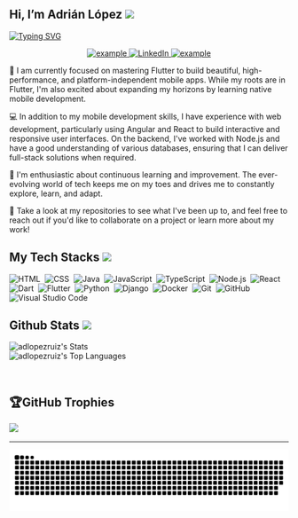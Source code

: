 ## Hi, I’m Adrián López <img src = "https://raw.githubusercontent.com/MartinHeinz/MartinHeinz/master/wave.gif" width = 30px> 
<p>
  <a href="https://git.io/typing-svg"><img src="https://readme-typing-svg.herokuapp.com?font=Fira+Code&pause=1000&width=435&lines=Welcome+to+my+GitHub+Profile;I%C2%B4m+Mobile+%26+Web+developer;Always+ready+for+a+new+challenge%2C+I'm+keen+to+learn+and+grow." alt="Typing SVG" /></a>
</p>

<p align ="center">
  
  <a href="mailto:adrianlopezruiz.dev@gmail.com?subject=Feedback%20From%20Github&body=Hello," target="_blank">
    <img src="https://img.shields.io/badge/Gmail-D14836?style=for-the-badge&logo=gmail&logoColor=white" alt="example"/>
  </a>
   <a href="https://www.linkedin.com/in/adrianlopezdev" target="_blank">
    <img alt="LinkedIn" src="https://img.shields.io/badge/LinkedIn-0077B5?style=for-the-badge&logo=linkedin&logoColor=white">
  </a>   
 
  </a>  
  <a href="https://twitter.com/adrilopezdev" target="_blank">
      <img src="https://img.shields.io/badge/Twitter-1DA1F2.svg?style=for-the-badge&logo=twitter&logoColor=white" alt="example"/>
    </a>
  </p>


<p >🎯 I am currently focused on mastering Flutter to build beautiful, high-performance, and platform-independent mobile apps. While my roots are in Flutter, I'm also excited about expanding my horizons by learning native mobile development.

💻 In addition to my mobile development skills, I have experience with web development, particularly using Angular and React to build interactive and responsive user interfaces. On the backend, I've worked with Node.js and have a good understanding of various databases, ensuring that I can deliver full-stack solutions when required.

🌱 I'm enthusiastic about continuous learning and improvement. The ever-evolving world of tech keeps me on my toes and drives me to constantly explore, learn, and adapt.

🔭 Take a look at my repositories to see what I've been up to, and feel free to reach out if you'd like to collaborate on a project or learn more about my work!
</p>

<div>

  ## My Tech Stacks <img src = "https://media2.giphy.com/media/QssGEmpkyEOhBCb7e1/giphy.gif?cid=ecf05e47a0n3gi1bfqntqmob8g9aid1oyj2wr3ds3mg700bl&rid=giphy.gif" width = 32px>  &nbsp;

  ![HTML](https://img.shields.io/badge/-HTML-0D1117?style=flat&logo=HTML5)&nbsp;
  ![CSS](https://img.shields.io/badge/-CSS-0D1117?style=flat&logo=CSS3&logoColor=1572B6)&nbsp;
  ![Java](https://img.shields.io/badge/Java-0D1117?style=flat&logo=java)&nbsp;
  ![JavaScript](https://img.shields.io/badge/-JavaScript-0D1117?style=flat&logo=javascript)&nbsp;
  ![TypeScript](https://img.shields.io/badge/-TypeScript-0D1117?style=flat&logo=typescript)&nbsp;
  ![Node.js](https://img.shields.io/badge/-Node.js-0D1117?style=flat&logo=node.js)&nbsp;
  ![React](https://img.shields.io/badge/-React-0D1117?style=flat&logo=react)&nbsp;
  ![Dart](https://img.shields.io/badge/-Dart-0D1117?style=flat&logo=dart)&nbsp;
  ![Flutter](https://img.shields.io/badge/-Flutter-0D1117?style=flat&logo=flutter)&nbsp;
  ![Python](https://img.shields.io/badge/-Python-0D1117?style=flat&logo=python)&nbsp;
  ![Django](https://img.shields.io/badge/-Django-0D1117?style=flat&logo=django)&nbsp;
  ![Docker](https://img.shields.io/badge/-Docker-0D1117?style=flat&logo=docker)&nbsp;
  ![Git](https://img.shields.io/badge/-Git-0D1117?style=flat&logo=git)&nbsp;
  ![GitHub](https://img.shields.io/badge/-GitHub-0D1117?style=flat&logo=github)&nbsp;
  ![Visual Studio Code](https://img.shields.io/badge/-VS%20Code-0D1117?style=flat&logo=visual-studio-code&logoColor=007ACC)&nbsp;

</div>


## Github Stats <img src = "https://i.pinimg.com/originals/65/c4/f4/65c4f452571be1261e9c623f7da488ac.gif" width = 35px>



![adlopezruiz's Stats](https://github-readme-stats.vercel.app/api?username=adlopezruiz&theme=dracula&show_icons=true&hide_border=true&count_private=true)<br>
![adlopezruiz's Top Languages](https://github-readme-stats.vercel.app/api/top-langs/?username=adlopezruiz&theme=dracula&show_icons=true&hide_border=true&layout=compact)

<br/>

## 🏆GitHub Trophies
![](https://github-profile-trophy.vercel.app/?username=adlopezruiz&theme=tokyonight&no-frame=false&no-bg=false&margin-w=4)



----

<p align="center">
  <img  src="https://raw.githubusercontent.com/Elanza-48/Elanza-48/main/resources/img/github-contribution-grid-snake.svg"
    alt="example" />
</p>


